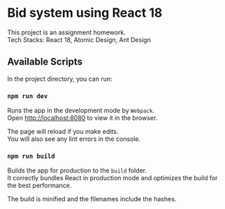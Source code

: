 # Bid system using React 18

This project is an assignment homework. \
Tech Stacks: React 18, Atomic Design, Ant Design

## Available Scripts

In the project directory, you can run:

### `npm run dev`

Runs the app in the development mode by `Webpack`.\
Open [http://localhost:8080](http://localhost:8080) to view it in the browser.

The page will reload if you make edits.\
You will also see any lint errors in the console.

### `npm run build`

Builds the app for production to the `build` folder.\
It correctly bundles React in production mode and optimizes the build for the best performance.

The build is minified and the filenames include the hashes.